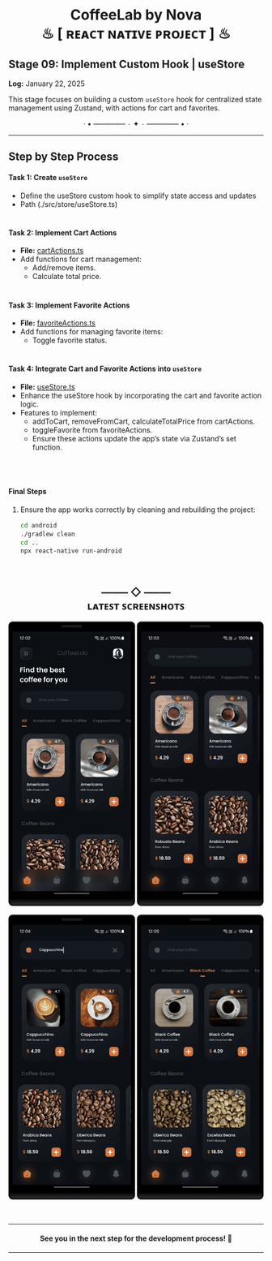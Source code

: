 <h1 align="center" >  
CoffeeLab by Nova <br> 
♨ [ ʀᴇᴀᴄᴛ ɴᴀᴛɪᴠᴇ ᴘʀᴏᴊᴇᴄᴛ ] ♨
</h1>


## Stage 09: Implement Custom Hook | useStore  
**Log:** January 22, 2025  

This stage focuses on building a custom `useStore` hook for centralized state management using Zustand, with actions for cart and favorites.  

<p align="center">  
· • —–—–—– ٠ ✦ ٠ —–—–—– • ·
</p>

---

## Step by Step Process

#### Task 1: Create `useStore`  
- Define the useStore custom hook to simplify state access and updates
- Path (./src/store/useStore.ts)  

#
#### Task 2: Implement Cart Actions  
- **File:** [cartActions.ts](./src/store/util/cartActions.ts)  
- Add functions for cart management:  
  - Add/remove items.  
  - Calculate total price.  

#
#### Task 3: Implement Favorite Actions  
- **File:** [favoriteActions.ts](./src/store/util/favoriteActions.ts)  
- Add functions for managing favorite items:  
  - Toggle favorite status.  

#
#### Task 4: Integrate Cart and Favorite Actions into `useStore`  
- **File:** [useStore.ts](./src/store/useStore.ts)  
- Enhance the useStore hook by incorporating the cart and favorite action logic.
- Features to implement:
  - addToCart, removeFromCart, calculateTotalPrice from cartActions.
  - toggleFavorite from favoriteActions.
  - Ensure these actions update the app’s state via Zustand’s set function.

<br/>

#
#### Final Steps  

1. Ensure the app works correctly by cleaning and rebuilding the project:

   ```bash
   cd android
   ./gradlew clean
   cd ..
   npx react-native run-android
   ```

<br/>



<h2 align="center" > 
 —–— ◇ —–—  <br/>
ʟᴀᴛᴇꜱᴛ ꜱᴄʀᴇᴇɴꜱʜᴏᴛꜱ
</h2> 

<p align="center">  
<img src="./_archive/screenshots/screenshot-1-home.png" width=250>  
<img src="./_archive/screenshots/screenshot-2-items.png" width=250>
</p>

<p align="center">  
<img src="./_archive/screenshots/screenshot-3-search.png" width=250>  
<img src="./_archive/screenshots/screenshot-4-category.png" width=250>  
</p>  

<br/>

---

<h4 align="center" >  
See you in the next step for the development process! 🚀
</h4> 

---
